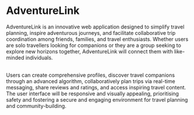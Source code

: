 # AdventureLink

AdventureLink is an innovative web application designed to simplify travel planning, inspire adventurous journeys, and facilitate collaborative trip coordination among friends, families, and travel enthusiasts. Whether users are solo travellers looking for companions or they are a group seeking to explore new horizons together, AdventureLink will connect them with like-minded individuals.<br>

<br>Users can create comprehensive profiles, discover travel companions through an advanced algorithm, collaboratively plan trips via real-time messaging, share reviews and ratings, and access inspiring travel content. The user interface will be responsive and visually appealing, prioritising safety and fostering a secure and engaging environment for travel planning and community-building.
